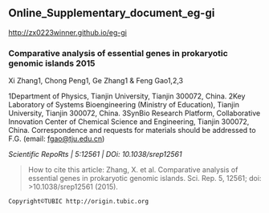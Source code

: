 ## Online_Supplementary_document_eg-gi 
http://zx0223winner.github.io/eg-gi

### Comparative analysis of essential genes in prokaryotic genomic islands 2015

Xi Zhang1, Chong Peng1, Ge Zhang1 & Feng Gao1,2,3

1Department of Physics, Tianjin University, Tianjin 300072, China. 2Key Laboratory of Systems Bioengineering (Ministry of Education), Tianjin University, Tianjin 300072, China. 3SynBio Research Platform, Collaborative Innovation Center of Chemical Science and Engineering, Tianjin 300072, China. Correspondence and requests for materials should be addressed to F.G. (email: fgao@tju.edu.cn)

_Scientific RepoRts | 5:12561 | DOi: 10.1038/srep12561_

>How to cite this article: 
>Zhang, X. et al. Comparative analysis of essential genes in prokaryotic genomic islands. Sci. Rep. 5, 12561; doi: >10.1038/srep12561 (2015).
```
Copyright©TUBIC http://origin.tubic.org
```
